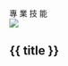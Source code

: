 
<div class="flex">
  <div class="left-area absolute top-0 left-0 bg-[#c6ace0] w-1/3 h-full flex items-center justify-center">
    <div class="flex flex-col items-center justify-center text-white">
      <div class="relative text-sm font-bold after:content-[''] after:block after:w-[80px] after:h-[2px] after:absolute after:-left-[7px] after:bg-[#e4c9fe] after:mt-[2px]">專 業 技 能</div>
      <div class="w-28 h-full">
        <img src="https://cdn-icons-png.flaticon.com/512/3439/3439971.png"/>
      </div>
        <h2 class="text-lg font-bold">{{ title }}</h2>
    </div>
  </div>

  <div class="right-area absolute top-0 right-0 w-2/3 h-full flex flex-col justify-center items-center">
      <Skill />
  </div>
</div>

<script setup>
import { useRoute } from 'vue-router';
import { ref, watch } from 'vue';

const route = useRoute()
const title = ref('網 頁 開 發')
watch(
  () => route.query?.clicks,
  (val) => {
    title.value = val === '4' ? 'App 開發' : '網 頁 開 發'
  },
)
</script>